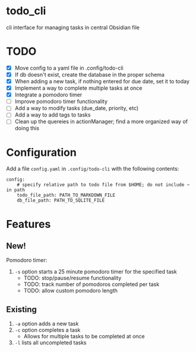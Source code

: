 # todo_cli
cli interface for managing tasks in central Obsidian file

# TODO
- [x] Move config to a yaml file in .config/todo-cli
- [x] If db doesn't exist, create the database in the proper schema
- [x] When adding a new task, if nothing entered for due date, set it to today
- [x] Implement a way to complete multiple tasks at once
- [x] Integrate a pomodoro timer
- [ ] Improve pomodoro timer functionality
- [ ] Add a way to modify tasks (due_date, priority, etc)
- [ ] Add a way to add tags to tasks
- [ ] Clean up the quereies in actionManager; find a more organized way of doing this

# Configuration
Add a file `config.yaml` in `.config/todo-cli` with the following contents:
```
config:
    # specify relative path to todo file from $HOME; do not include ~ in path
    todo_file_path: PATH_TO_MARKDOWN_FILE
    db_file_path: PATH_TO_SQLITE_FILE
```

# Features

## New!
Pomodoro timer:
1. `-s` option starts a 25 minute pomodoro timer for the specified task
    - TODO: stop/pause/resume functionality
    - TODO: track number of pomodoros completed per task
    - TODO: allow custom pomodoro length

## Existing
1. `-a` option adds a new task
2. `-c` option completes a task
    - Allows for multiple tasks to be completed at once
3. `-l` lists all uncompleted tasks

    
